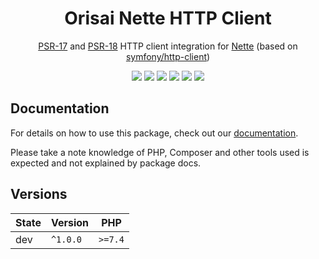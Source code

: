 <h1 align="center">Orisai Nette HTTP Client</h1>

<p align="center">
     <a href="https://www.php-fig.org/psr/psr-17/">PSR-17</a> and <a href="https://www.php-fig.org/psr/psr-18/">PSR-18</a> HTTP client integration for <a href="https://nette.org">Nette</a> (based on <a href="https://symfony.com/doc/current/http_client.html">symfony/http-client</a>)
</p>

<p align=center>
  <a href="https://github.com/orisai/nette-http-client/actions?query=workflow%3Aci"><img src="https://github.com/orisai/nette-http-client/workflows/ci/badge.svg"></a>
  <a href="https://coveralls.io/r/orisai/nette-http-client"><img src="https://badgen.net/coveralls/c/github/orisai/nette-http-client/v1.x?cache=300"></a>
  <a href="https://dashboard.stryker-mutator.io/reports/github.com/orisai/nette-http-client/v1.x"><img src="https://badge.stryker-mutator.io/github.com/orisai/nette-http-client/v1.x"></a>
  <a href="https://packagist.org/packages/orisai/nette-http-client"><img src="https://badgen.net/packagist/dt/orisai/nette-http-client?cache=3600"></a>
  <a href="https://packagist.org/packages/orisai/nette-http-client"><img src="https://badgen.net/packagist/v/orisai/nette-http-client?cache=3600"></a>
  <a href="https://choosealicense.com/licenses/mpl-2.0/"><img src="https://badgen.net/badge/license/MPL-2.0/blue?cache=3600"></a>
<p>

## Documentation

For details on how to use this package, check out our [documentation](docs/README.md).

Please take a note knowledge of PHP, Composer and other tools used is expected and not explained by package docs.

## Versions

| State  | Version      | PHP     |
|--------|--------------|---------|
| dev    | `^1.0.0`     | `>=7.4` |
